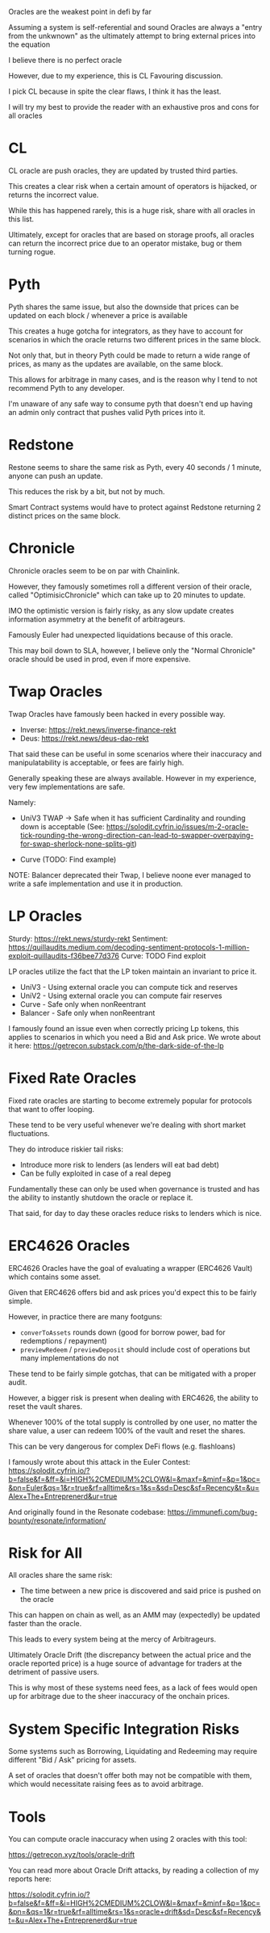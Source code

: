 Oracles are the weakest point in defi by far

Assuming a system is self-referential and sound
Oracles are always a "entry from the unkwnown" as the ultimately attempt to bring external prices into the equation

I believe there is no perfect oracle

However, due to my experience, this is CL Favouring discussion.

I pick CL because in spite the clear flaws, I think it has the least.

I will try my best to provide the reader with an exhaustive pros and cons for all oracles

# CL

CL oracle are push oracles, they are updated by trusted third parties.

This creates a clear risk when a certain amount of operators is hijacked, or returns the incorrect value.

While this has happened rarely, this is a huge risk, share with all oracles in this list.

Ultimately, except for oracles that are based on storage proofs, all oracles can return the incorrect price due to an operator mistake, bug or them turning rogue.

# Pyth

Pyth shares the same issue, but also the downside that prices can be updated on each block / whenever a price is available

This creates a huge gotcha for integrators, as they have to account for scenarios in which the oracle returns two different prices in the same block.

Not only that, but in theory Pyth could be made to return a wide range of prices, as many as the updates are available, on the same block.

This allows for arbitrage in many cases, and is the reason why I tend to not recommend Pyth to any developer.

I'm unaware of any safe way to consume pyth that doesn't end up having an admin only contract that pushes valid Pyth prices into it.

# Redstone

Restone seems to share the same risk as Pyth, every 40 seconds / 1 minute, anyone can push an update.

This reduces the risk by a bit, but not by much.

Smart Contract systems would have to protect against Redstone returning 2 distinct prices on the same block.

# Chronicle

Chronicle oracles seem to be on par with Chainlink.

However, they famously sometimes roll a different version of their oracle, called "OptimisicChronicle" which can take up to 20 minutes to update.

IMO the optimistic version is fairly risky, as any slow update creates information asymmetry at the benefit of arbitrageurs.

Famously Euler had unexpected liquidations because of this oracle.

This may boil down to SLA, however, I believe only the "Normal Chronicle" oracle should be used in prod, even if more expensive.


# Twap Oracles

Twap Oracles have famously been hacked in every possible way. 

- Inverse: https://rekt.news/inverse-finance-rekt
- Deus: https://rekt.news/deus-dao-rekt

That said these can be useful in some scenarios where their inaccuracy and manipulatability is acceptable, or fees are fairly high.

Generally speaking these are always available. However in my experience, very few implementations are safe.

Namely:
- UniV3 TWAP -> Safe when it has sufficient Cardinality and rounding down is acceptable (See: https://solodit.cyfrin.io/issues/m-2-oracle-tick-rounding-the-wrong-direction-can-lead-to-swapper-overpaying-for-swap-sherlock-none-splits-git)

- Curve (TODO: Find example)

NOTE: Balancer deprecated their Twap, I believe noone ever managed to write a safe implementation and use it in production.

# LP Oracles

Sturdy: https://rekt.news/sturdy-rekt
Sentiment: https://quillaudits.medium.com/decoding-sentiment-protocols-1-million-exploit-quillaudits-f36bee77d376
Curve: TODO Find exploit

LP oracles utilize the fact that the LP token maintain an invariant to price it.

- UniV3 - Using external oracle you can compute tick and reserves
- UniV2 - Using external oracle you can compute fair reserves
- Curve - Safe only when nonReentrant
- Balancer - Safe only when nonReentrant

I famously found an issue even when correctly pricing Lp tokens, this applies to scenarios in which you need a Bid and Ask price. We wrote about it here: https://getrecon.substack.com/p/the-dark-side-of-the-lp

# Fixed Rate Oracles

Fixed rate oracles are starting to become extremely popular for protocols that want to offer looping.

These tend to be very useful whenever we're dealing with short market fluctuations.

They do introduce riskier tail risks:
- Introduce more risk to lenders (as lenders will eat bad debt)
- Can be fully exploited in case of a real depeg

Fundamentally these can only be used when governance is trusted and has the ability to instantly shutdown the oracle or replace it.

That said, for day to day these oracles reduce risks to lenders which is nice.

# ERC4626 Oracles

ERC4626 Oracles have the goal of evaluating a wrapper (ERC4626 Vault) which contains some asset.

Given that ERC4626 offers bid and ask prices you'd expect this to be fairly simple.

However, in practice there are many footguns:
- `converToAssets` rounds down (good for borrow power, bad for redemptions / repayment)
- `previewRedeem` / `previewDeposit` should include cost of operations but many implementations do not

These tend to be fairly simple gotchas, that can be mitigated with a proper audit.

However, a bigger risk is present when dealing with ERC4626, the ability to reset the vault shares.

Whenever 100% of the total supply is controlled by one user, no matter the share value, a user can redeem 100% of the vault and reset the shares.

This can be very dangerous for complex DeFi flows (e.g. flashloans)

I famously wrote about this attack in the Euler Contest:
https://solodit.cyfrin.io/?b=false&f=&ff=&i=HIGH%2CMEDIUM%2CLOW&l=&maxf=&minf=&p=1&pc=&pn=Euler&qs=1&r=true&rf=alltime&rs=1&s=&sd=Desc&sf=Recency&t=&u=Alex+The+Entreprenerd&ur=true

And originally found in the Resonate codebase: https://immunefi.com/bug-bounty/resonate/information/

# Risk for All

All oracles share the same risk:
- The time between a new price is discovered and said price is pushed on the oracle

This can happen on chain as well, as an AMM may (expectedly) be updated faster than the oracle.

This leads to every system being at the mercy of Arbitrageurs.

Ultimately Oracle Drift (the discrepancy between the actual price and the oracle reported price) is a huge source of advantage for traders at the detriment of passive users.

This is why most of these systems need fees, as a lack of fees would open up for arbitrage due to the sheer inaccuracy of the onchain prices.

# System Specific Integration Risks

Some systems such as Borrowing, Liquidating and Redeeming may require different "Bid / Ask" pricing for assets.

A set of oracles that doesn't offer both may not be compatible with them, which would necessitate raising fees as to avoid arbitrage.

# Tools

You can compute oracle inaccuracy when using 2 oracles with this tool:

https://getrecon.xyz/tools/oracle-drift

You can read more about Oracle Drift attacks, by reading a collection of my reports here:

https://solodit.cyfrin.io/?b=false&f=&ff=&i=HIGH%2CMEDIUM%2CLOW&l=&maxf=&minf=&p=1&pc=&pn=&qs=1&r=true&rf=alltime&rs=1&s=oracle+drift&sd=Desc&sf=Recency&t=&u=Alex+The+Entreprenerd&ur=true